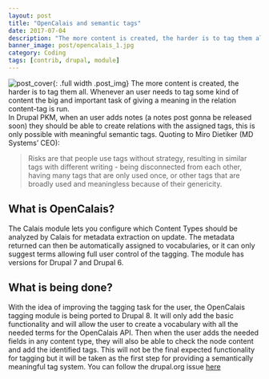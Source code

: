 ```yaml
---
layout: post
title: "OpenCalais and semantic tags"
date: 2017-07-04
description: "The more content is created, the harder is to tag them all. Whenever an user needs to tag some kind of content the big and important..."
banner_image: post/opencalais_1.jpg
category: Coding
tags: [contrib, drupal, module]
---
```

![post_cover]({{site.baseurl}}/assets/post_img/opencalais_1.jpg){: .full width .post_img}
The more content is created, the harder is to tag them all. Whenever an user needs to tag some kind of content the big and important task of giving a meaning in the relation content-tag is run.  
In Drupal PKM, when an user adds notes (a notes post gonna be released soon) they should be able to create relations with the assigned tags, this is only possible with meaningful semantic tags.
Quoting to Miro Dietiker (MD Systems’ CEO):
<blockquote>
Risks are that people use tags without strategy, resulting in similar tags with different writing - being disconnected from each other, having many tags that are only used once, or other tags that are broadly used and meaningless because of their genericity.
</blockquote>

## What is OpenCalais?
The Calais module lets you configure which Content Types should be analyzed by Calais for metadata extraction on update. The metadata returned can then be automatically assigned to vocabularies, or it can only suggest terms allowing full user control of the tagging. The module has versions for Drupal 7 and Drupal 6.
## What is being done?
With the idea of improving the tagging task for the user, the OpenCalais tagging module is being ported to Drupal 8. It will only add the basic functionality and will allow the user to create a vocabulary with all the needed terms for the OpenCalais API. Then when the user adds the needed fields in any content type, they will also be able to check the node content and add the identified tags.
This will not be the final expected functionality for tagging but it will be taken as the first step for providing a semantically meaningful tag system.
You can follow the drupal.org issue [here](https://www.drupal.org/node/2890779)

